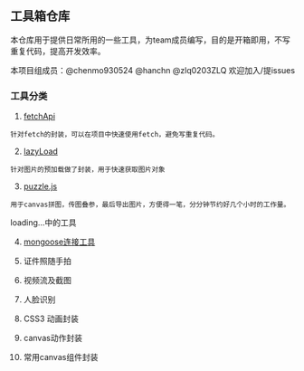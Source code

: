 ## 工具箱仓库

本仓库用于提供日常所用的一些工具，为team成员编写，目的是开箱即用，不写重复代码，提高开发效率。

本项目组成员：@chenmo930524 @hanchn @zlq0203ZLQ 欢迎加入/提issues

### 工具分类

1. [fetchApi](./fetchApi)
```
针对fetch的封装，可以在项目中快速使用fetch，避免写重复代码。
```

2. [lazyLoad](./lazyLoad)

```
针对图片的预加载做了封装，用于快速获取图片对象
```

3. [puzzle.js](./)

```
用于canvas拼图，传图叠参，最后导出图片，方便得一笔，分分钟节约好几个小时的工作量。
```

loading...中的工具



4. [mongoose连接工具](./)

5. 证件照随手拍

6. 视频流及截图

7. 人脸识别

8. CSS3 动画封装

9. canvas动作封装

10. 常用canvas组件封装